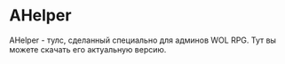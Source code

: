 # AHelper
AHelper - тулс, сделанный специально для админов WOL RPG. Тут вы можете скачать его актуальную версию.
